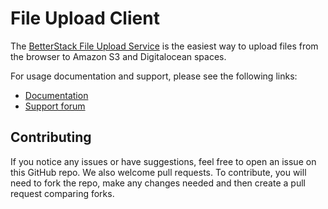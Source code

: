 # File Upload Client

The [BetterStack File Upload Service](https://betterstack.dev/services/file-upload) is the easiest way to upload files from the browser to Amazon S3 and Digitalocean spaces.

For usage documentation and support, please see the following links:
- [Documentation](https://docs.betterstack.dev)
- [Support forum](https://forum.betterstack.dev)

## Contributing

If you notice any issues or have suggestions, feel free to open an issue on this GitHub repo. We also welcome pull requests. To contribute, you will need to fork the repo, make any changes needed and then create a pull request comparing forks.